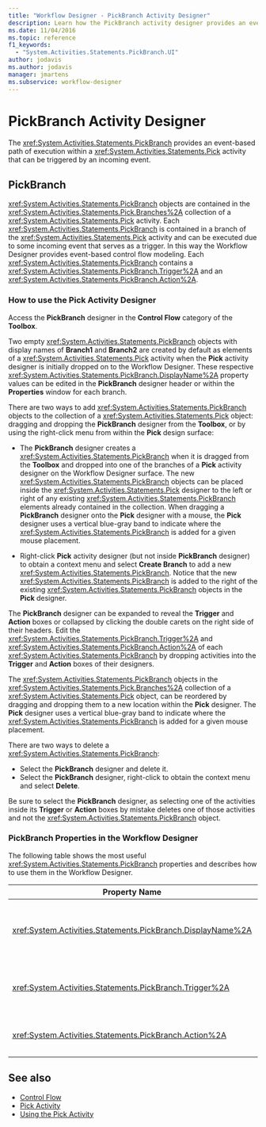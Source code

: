 ```yaml
---
title: "Workflow Designer - PickBranch Activity Designer"
description: Learn how the PickBranch activity designer provides an event-based path of execution within a Pick activity that can be triggered by an incoming event.
ms.date: 11/04/2016
ms.topic: reference
f1_keywords:
  - "System.Activities.Statements.PickBranch.UI"
author: jodavis
ms.author: jodavis
manager: jmartens
ms.subservice: workflow-designer
---
```

# PickBranch Activity Designer

The <xref:System.Activities.Statements.PickBranch> provides an event-based path of execution within a <xref:System.Activities.Statements.Pick> activity that can be triggered by an incoming event.

## PickBranch

<xref:System.Activities.Statements.PickBranch> objects are contained in the <xref:System.Activities.Statements.Pick.Branches%2A> collection of a <xref:System.Activities.Statements.Pick> activity. Each <xref:System.Activities.Statements.PickBranch> is contained in a branch of the <xref:System.Activities.Statements.Pick> activity and can be executed due to some incoming event that serves as a trigger. In this way the Workflow Designer provides event-based control flow modeling. Each <xref:System.Activities.Statements.PickBranch> contains a <xref:System.Activities.Statements.PickBranch.Trigger%2A> and an <xref:System.Activities.Statements.PickBranch.Action%2A>.

### How to use the Pick Activity Designer

Access the **PickBranch** designer in the **Control Flow** category of the **Toolbox**.

Two empty <xref:System.Activities.Statements.PickBranch> objects with display names of **Branch1** and **Branch2** are created by default as elements of a <xref:System.Activities.Statements.Pick> activity when the **Pick** activity designer is initially dropped on to the Workflow Designer. These respective <xref:System.Activities.Statements.PickBranch.DisplayName%2A> property values can be edited in the **PickBranch** designer header or within the **Properties** window for each branch.

There are two ways to add <xref:System.Activities.Statements.PickBranch> objects to the collection of a <xref:System.Activities.Statements.Pick> object: dragging and dropping the **PickBranch** designer from the **Toolbox**, or by using the right-click menu from within the **Pick** design surface:

- The **PickBranch** designer creates a <xref:System.Activities.Statements.PickBranch> when it is dragged from the **Toolbox** and dropped into one of the branches of a **Pick** activity designer on the Workflow Designer surface. The new <xref:System.Activities.Statements.PickBranch> objects can be placed inside the <xref:System.Activities.Statements.Pick> designer to the left or right of any existing <xref:System.Activities.Statements.PickBranch> elements already contained in the collection. When dragging a **PickBranch** designer onto the **Pick** designer with a mouse, the **Pick** designer uses a vertical blue-gray band to indicate where the <xref:System.Activities.Statements.PickBranch> is added for a given mouse placement.

- Right-click **Pick** activity designer (but not inside **PickBranch** designer) to obtain a context menu and select **Create Branch** to add a new <xref:System.Activities.Statements.PickBranch>. Notice that the new <xref:System.Activities.Statements.PickBranch> is added to the right of the existing <xref:System.Activities.Statements.PickBranch> objects in the **Pick** designer.

The **PickBranch** designer can be expanded to reveal the **Trigger** and **Action** boxes or collapsed by clicking the double carets on the right side of their headers. Edit the <xref:System.Activities.Statements.PickBranch.Trigger%2A> and <xref:System.Activities.Statements.PickBranch.Action%2A> of each <xref:System.Activities.Statements.PickBranch> by dropping activities into the **Trigger** and **Action** boxes of their designers.

The <xref:System.Activities.Statements.PickBranch> objects in the <xref:System.Activities.Statements.Pick.Branches%2A> collection of a <xref:System.Activities.Statements.Pick> object, can be reordered by dragging and dropping them to a new location within the **Pick** designer. The **Pick** designer uses a vertical blue-gray band to indicate where the <xref:System.Activities.Statements.PickBranch> is added for a given mouse placement.

There are two ways to delete a <xref:System.Activities.Statements.PickBranch>:

- Select the **PickBranch** designer and delete it.
- Select the **PickBranch** designer, right-click to obtain the context menu and select **Delete**.

Be sure to select the **PickBranch** designer, as selecting one of the activities inside its **Trigger** or **Action** boxes by mistake deletes one of those activities and not the <xref:System.Activities.Statements.PickBranch> object.

### PickBranch Properties in the Workflow Designer

The following table shows the most useful <xref:System.Activities.Statements.PickBranch> properties and describes how to use them in the Workflow Designer.

|Property Name|Required|Usage|
|-|--------------|-|
|<xref:System.Activities.Statements.PickBranch.DisplayName%2A>|False|The friendly name displayed on the header of the **PickBranch** designer. The default value is Branch.<br /><br /> Although the <xref:System.Activities.Activity.DisplayName%2A> is not strictly required, it is a best practice to use one.|
|<xref:System.Activities.Statements.PickBranch.Trigger%2A>|True|Each <xref:System.Activities.Statements.PickBranch> contains a <xref:System.Activities.Statements.PickBranch.Trigger%2A> action that can invoke the <xref:System.Activities.Statements.PickBranch.Action%2A>.|
|<xref:System.Activities.Statements.PickBranch.Action%2A>|False|Each <xref:System.Activities.Statements.PickBranch> contains an <xref:System.Activities.Statements.PickBranch.Action%2A> that is executed if triggered.|

## See also

- [Control Flow](../workflow-designer/control-flow-activity-designers.md)
- [Pick Activity](/dotnet/framework/windows-workflow-foundation/pick-activity)
- [Using the Pick Activity](/dotnet/framework/windows-workflow-foundation/samples/using-the-pick-activity)